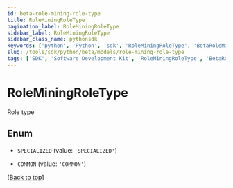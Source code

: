 ```yaml
---
id: beta-role-mining-role-type
title: RoleMiningRoleType
pagination_label: RoleMiningRoleType
sidebar_label: RoleMiningRoleType
sidebar_class_name: pythonsdk
keywords: ['python', 'Python', 'sdk', 'RoleMiningRoleType', 'BetaRoleMiningRoleType'] 
slug: /tools/sdk/python/beta/models/role-mining-role-type
tags: ['SDK', 'Software Development Kit', 'RoleMiningRoleType', 'BetaRoleMiningRoleType']
---
```


# RoleMiningRoleType

Role type

## Enum

* `SPECIALIZED` (value: `'SPECIALIZED'`)

* `COMMON` (value: `'COMMON'`)

[[Back to top]](#) 

